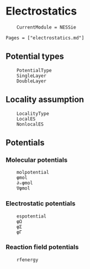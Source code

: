 # Electrostatics
```@meta
    CurrentModule = NESSie
```

```@index
Pages = ["electrostatics.md"]
```

## Potential types
```@docs
    PotentialType
    SingleLayer
    DoubleLayer
```

## Locality assumption
```@docs
    LocalityType
    LocalES
    NonlocalES
```

## Potentials

### Molecular potentials
```@docs
    molpotential
    φmol
    ∂ₙφmol
    ∇φmol
```

### Electrostatic potentials
```@docs
    espotential
    φΩ
    φΣ
    φΓ
```

### Reaction field potentials
```@docs
    rfenergy
```
